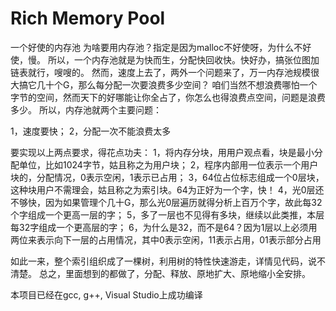 # Rich Memory Pool
一个好使的内存池
为啥要用内存池？指定是因为malloc不好使呀，为什么不好使，慢。
所以，一个内存池就是为快而生，分配快回收快。快好办，搞张位图加链表就行，嗖嗖的。
然而，速度上去了，两外一个问题来了，万一内存池规模很大搞它几十个G，那么每分配一次要浪费多少空间？
咱们当然不想浪费哪怕一个字节的空间，然而天下的好哪能让你全占了，你怎么也得浪费点空间，问题是浪费多少。
所以，内存池就两个主要问题：

1，速度要快；
2，分配一次不能浪费太多

要实现以上两点要求，得花点功夫：
1，将内存分块，用用户观点看，块是最小分配单位，比如1024字节，姑且称之为用户块；
2，程序内部用一位表示一个用户块的，分配情况，0表示空闲，1表示已占用；
3，64位占位标志组成一个0层块，这种块用户不需理会，姑且称之为索引块。64为正好为一个字，快！
4，光0层还不够快，因为如果管理个几十G，那么光0层遍历就得分析上百万个字，故此每32个字组成一个更高一层的字；
5，多了一层也不见得有多块，继续以此类推，本层每32字组成一个更高层的字；
6，为什么是32，而不是64？因为1层以上必须用两位来表示向下一层的占用情况，其中0表示空闲，11表示占用，01表示部分占用

如此一来，整个索引组织成了一棵树，利用树的特性快速游走，详情见代码，说不清楚。
总之，里面想到的都做了，分配、释放、原地扩大、原地缩小全安排。

本项目已经在gcc, g++, Visual Studio上成功编译
